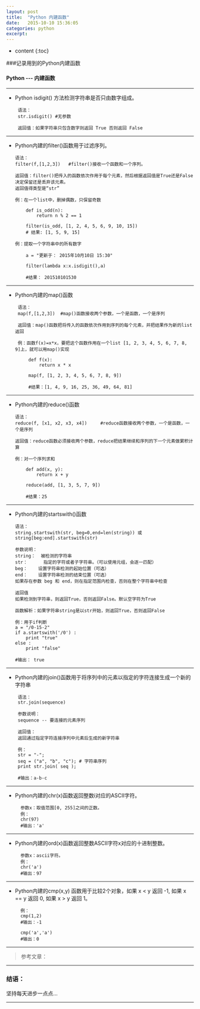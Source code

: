 ```yaml
---
layout: post
title:  "Python 内建函数"
date:   2015-10-10 15:36:05
categories: python
excerpt: 
---
```


* content
{:toc}

###记录用到的Python内建函数

#### Python --- 内建函数

---

 * Python isdigit() 方法检测字符串是否只由数字组成。

        语法：
        str.isdigit() #无参数
        
        返回值：如果字符串只包含数字则返回 True 否则返回 False
        
---
       
 *  Python内建的filter()函数用于过滤序列。

        语法：
        filter(f,[1,2,3])   #filter()接收一个函数和一个序列。
        
        返回值：filter()把传入的函数依次作用于每个元素，然后根据返回值是True还是False决定保留还是丢弃该元素。
        返回值得类型是“str”
        
        例：在一个list中，删掉偶数，只保留奇数
        
            def is_odd(n):
                return n % 2 == 1

            filter(is_odd, [1, 2, 4, 5, 6, 9, 10, 15])
            # 结果: [1, 5, 9, 15]
        
        例：提取一个字符串中的所有数字
        
            a = "更新于： 2015年10月10日 15:30"
            
            filter(lambda x:x.isdigit(),a)
            
            #结果： 201510101530
            
---

 * Python内建的map()函数

        语法：
        map(f,[1,2,3])  #map()函数接收两个参数，一个是函数，一个是序列
        
        返回值：map()函数把将传入的函数依次作用到序列的每个元素，并把结果作为新的list返回
        
        例：函数f(x)=x*x，要把这个函数作用在一个list [1, 2, 3, 4, 5, 6, 7, 8, 9]上，就可以用map()实现
        
            def f(x):
                return x * x

            map(f, [1, 2, 3, 4, 5, 6, 7, 8, 9])
            
            #结果：[1, 4, 9, 16, 25, 36, 49, 64, 81]
            
---

 *  Python内建的reduce()函数

        语法：
        reduce(f, [x1, x2, x3, x4])     #reduce函数接收两个参数，一个是函数，一个是序列
        
        返回值：reduce函数必须接收两个参数，reduce把结果继续和序列的下一个元素做累积计算
        
        例：对一个序列求和
        
            def add(x, y):
                return x + y
                
            reduce(add, [1, 3, 5, 7, 9])
            
            #结果：25

---

 *  Python内建的startswith()函数 

        语法：
        string.startswith(str, beg=0,end=len(string)) 或 string[beg:end].startswith(str)
        
        参数说明：
        string：  被检测的字符串
        str：      指定的字符或者子字符串。（可以使用元组，会逐一匹配）
        beg：    设置字符串检测的起始位置（可选）
        end：    设置字符串检测的结束位置（可选）
        如果存在参数 beg 和 end，则在指定范围内检查，否则在整个字符串中检查

        返回值
        如果检测到字符串，则返回True，否则返回False。默认空字符为True

        函数解析：如果字符串string是以str开始，则返回True，否则返回False
        
        例：用于if判断
        a = "/0-15-2"
        if a.startswith('/0') : 
            print "true"
        else :
            print "false"
        
        #输出： true
   
---

 * Python内建的join()函数用于将序列中的元素以指定的字符连接生成一个新的字符串
 
        语法：
        str.join(sequence)
        
        参数说明：
        sequence -- 要连接的元素序列
        
        返回值：
        返回通过指定字符连接序列中元素后生成的新字符串
        
        例：
        str = "-";
        seq = ("a", "b", "c"); # 字符串序列
        print str.join( seq );
        
        #输出：a-b-c
   
---

* Python内建的chr(x)函数返回整数i对应的ASCII字符。

        参数x：取值范围[0, 255]之间的正数。
        例：
        chr(97)
        #输出：'a'

---

* Python内建的ord(x)函数返回整数ASCII字符x对应的十进制整数。

        参数x：ascii字符。
        例：
        chr('a')
        #输出：97

---

* Python内建的cmp(x,y) 函数用于比较2个对象，如果 x < y 返回 -1, 如果 x == y 返回 0, 如果 x > y 返回 1。

        例：
        cmp(1,2)
        #输出：-1
        
        cmp('a','a')
        #输出：0

---

> 参考文章：

---

### 结语：

坚持每天进步一点点...

---